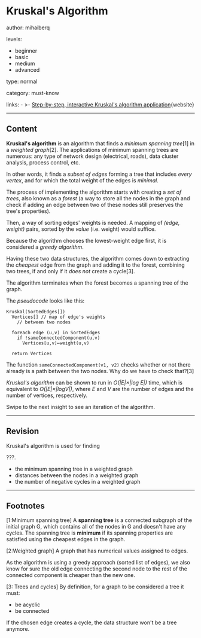 # Kruskal's Algorithm
author: mihaiberq

levels:

  - beginner
  - basic
  - medium
  - advanced

type: normal

category: must-know

links:
    - >-
        [Step-by-step, interactive Kruskal's algorithm application](https://www-m9.ma.tum.de/graph-algorithms/mst-kruskal/index_en.html){website}

---
## Content

**Kruskal's algorithm** is an algorithm that finds a *minimum spanning tree*[1] in a *weighted graph*[2]. The applications of minimum spanning trees are numerous: any type of network design (electrical, roads), data cluster analysis, process control, etc.

In other words, it finds a *subset of edges* forming a tree that includes *every vertex*, and for which the total weight of the edges is *minimal*.

The process of implementing the algorithm starts with creating a *set of trees*, also known as a *forest* (a way to store all the nodes in the graph and check if adding an edge between two of these nodes still preserves the tree's properties).

Then, a way of sorting edges' weights is needed. A mapping of *(edge, weight)* pairs, sorted by the *value* (i.e. weight) would suffice.

Because the algorithm chooses the lowest-weight edge first, it is considered a *greedy algorithm*.

Having these two data structures, the algorithm comes down to extracting the *cheapest* edge from the graph and adding it to the forest, combining two trees, if and only if it *does not* create a cycle[3].

The algorithm terminates when the forest becomes a spanning tree of the graph.

The *pseudocode* looks like this:
```text
Kruskal(SortedEdges[])
  Vertices[] // map of edge's weights
    // between two nodes

  foreach edge (u,v) in SortedEdges
    if !sameConnectedComponent(u,v)
      Vertices[u,v]←weight(u,v)

  return Vertices
```
The function `sameConnectedComponent(v1, v2)` checks whether or not there already is a path between the two nodes. Why do we have to check that?[3]

*Kruskal's algorithm* can be shown to run in *O(|E|×|log E|)* time, which is equivalent to *O(|E|×|logV|)*, where *E* and *V* are the number of edges and the number of vertices, respectively.

Swipe to the next insight to see an iteration of the algorithm.

---
## Revision

Kruskal's algorithm is used for finding

???.
* the minimum spanning tree in a weighted graph
* distances between the nodes in a weighted graph
* the number of negative cycles in a weighted graph

---
## Footnotes

[1:Minimum spanning tree]
A **spanning tree** is a connected subgraph of the initial graph G, which contains all of the nodes in G and doesn't have any cycles. The spanning tree is **minimum** if its spanning properties are satisfied using the cheapest edges in the graph.

[2:Weighted graph]
A graph that has numerical values assigned to edges.

As the algorithm is using a greedy approach (sorted list of edges), we also know for sure the old edge connecting the second node to the rest of the connected component is cheaper than the new one.

[3: Trees and cycles]
By definition, for a graph to be considered a tree it must:
  - be acyclic
  - be connected

If the chosen edge creates a cycle, the data structure won't be a tree anymore.
